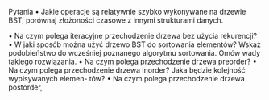 Pytania
• Jakie operacje są relatywnie szybko wykonywane na drzewie BST, porównaj złożoności czasowe
z innymi strukturami danych.

• Na czym polega iteracyjne przechodzenie drzewa bez użycia rekurencji?
• W jaki sposób można użyć drzewo BST do sortowania elementów? Wskaż podobieństwo do
wcześniej poznanego algorytmu sortowania. Omów wady takiego rozwiązania.
• Na czym polega przechodzenie drzewa preorder?
• Na czym polega przechodzenie drzewa inorder? Jaka będzie kolejność wypisywanych elemen-
tów?
• Na czym polega przechodzenie drzewa postorder,